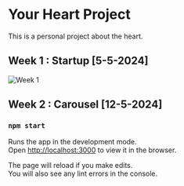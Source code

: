 # Your Heart Project

This is a personal project about the heart. 

## Week 1 : Startup [5-5-2024]

![Week 1](../your-heart/src/assets/Readme/Week1.png)

## Week 2 : Carousel [12-5-2024]

### `npm start`

Runs the app in the development mode.\
Open [http://localhost:3000](http://localhost:3000) to view it in the browser.

The page will reload if you make edits.\
You will also see any lint errors in the console.

